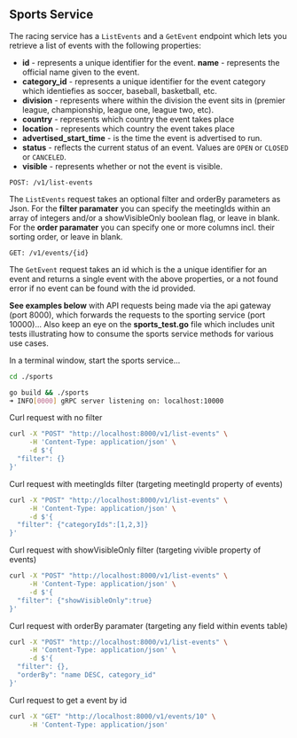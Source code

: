 ## Sports Service

The racing service has a `ListEvents` and a `GetEvent` endpoint which lets you retrieve a list of events with the following properties:
- **id** - represents a unique identifier for the event.
  **name** - represents the official name given to the event.
- **category_id** - represents a unique identifier for the event category which identiefies as soccer, baseball, basketball, etc.
- **division** - represents where within the division the event sits in (premier league, championship, league one, league two, etc).
- **country** - represents which country the event takes place
- **location** - represents which country the event takes place
- **advertised_start_time** - is the time the event is advertised to run.
- **status** - reflects the current status of an event. Values are `OPEN` or `CLOSED` or `CANCELED`. 
- **visible** - represents whether or not the event is visible.

`POST: /v1/list-events`

The `ListEvents` request takes an optional filter and orderBy parameters as Json. 
For the **filter paramater** you can specify the meetingIds within an array of integers and/or a showVisibleOnly boolean flag, or leave in blank. 
For the **order paramater** you can specify one or more columns incl. their sorting order, or leave in blank. 

`GET: /v1/events/{id}`

The `GetEvent` request takes an id which is the a unique identifier for an event and returns a single event with the above properties, or a not found error if no event can be found with the id provided.

**See examples below** with API requests being made via the api gateway (port 8000), which forwards the requests to the sporting service (port 10000)...
Also keep an eye on the **sports_test.go** file which includes unit tests illustrating how to consume the sports service methods for various use cases.

In a terminal window, start the sports service...

```bash
cd ./sports

go build && ./sports
➜ INFO[0000] gRPC server listening on: localhost:10000
```

Curl request with no filter
```bash
curl -X "POST" "http://localhost:8000/v1/list-events" \
     -H 'Content-Type: application/json' \
     -d $'{
  "filter": {}
}'
```

Curl request with meetingIds filter (targeting meetingId property of events)

```bash
curl -X "POST" "http://localhost:8000/v1/list-events" \
     -H 'Content-Type: application/json' \
     -d $'{
  "filter": {"categoryIds":[1,2,3]}
}'
```

Curl request with showVisibleOnly filter (targeting vivible property of events)

```bash
curl -X "POST" "http://localhost:8000/v1/list-events" \
     -H 'Content-Type: application/json' \
     -d $'{
  "filter": {"showVisibleOnly":true}
}'
```

Curl request with orderBy paramater (targeting any field within events table)

```bash
curl -X "POST" "http://localhost:8000/v1/list-events" \
     -H 'Content-Type: application/json' \
     -d $'{
  "filter": {},
  "orderBy": "name DESC, category_id"
}'
```

Curl request to get a event by id

```bash
curl -X "GET" "http://localhost:8000/v1/events/10" \
     -H 'Content-Type: application/json'
```